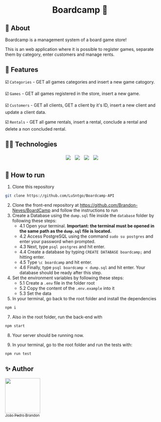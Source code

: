 <h1 align="center">  Boardcamp  🎲  &nbsp  

</h1>

## 🎲 About

Boardcamp is a management system of a board game store!

This is an web application where it is possible to register games, separate them by category, enter customers and manage rents.


## :hammer: Features

:ballot_box_with_check: `Categories` - GET all games categories and insert a new game catogory.

:ballot_box_with_check: `Games` - GET all games registered in the store, insert a new game.

:ballot_box_with_check: `Customers` - GET all clients, GET a client by it's ID, insert a new client and update a client data.

:ballot_box_with_check: `Rentals` - GET all game rentals, insert a rental, conclude a rental and delete a non concluded rental.


## :man_technologist: Technologies
<p align="center">
    <img style='margin: 5px;' src='https://img.shields.io/badge/JavaScript-F7DF1E?style=for-the-badge&logo=javascript&logoColor=black'>
    <img style='margin: 5px;' src='https://img.shields.io/badge/Node.js-339933?style=for-the-badge&logo=nodedotjs&logoColor=white'>
  <img style='margin: 5px;' src='https://img.shields.io/badge/PostgreSQL-316192?style=for-the-badge&logo=postgresql&logoColor=white'>
  <img style='margin: 5px;' src="https://img.shields.io/badge/Express.js-000000?style=for-the-badge&logo=express&logoColor=white"/>
</p>

## :tada: How to run

1. Clone this repository
```bash
git clone https://github.com/LuSntgo/Boardcamp-API
```
2. Clone the front-end repository at https://github.com/Brandon-Neves/BoardCamp and follow the instructions to run
3. Create a Database using the ``dump.sql`` file inside the ``database`` folder by following these steps:
    - 4.1 Open your terminal. **Important: the terminal must be opened in the same path as the ``dump.sql`` file is located.**
    - 4.2 Access PostgreSQL using the command ``sudo su postgres`` and enter your password when prompted.
    - 4.3 Next, type ``psql postgres`` and hit enter.
    - 4.4 Create a database by typing ``CREATE DATABASE boardcamp;`` and hitting enter.
    - 4.5 Type ``\c boardcamp`` and hit enter.
    - 4.6 Finally, type ```psql boardcamp < dump.sql``` and hit enter. Your database should be ready after this step.
4. Set the environment variables by following these steps:
    - 5.1 Create a ``.env`` file in the folder root
    - 5.2 Copy the content of the ``.env.example`` into it
    - 5.3 Set the data
5. In your terminal, go back to the root folder and install the dependencies
```bash
npm i
```
7. Also in the root folder, run the back-end with
```bash
npm start
```
8. Your server should be running now.

9.  In your terminal, go to the root folder and run the tests with:
```bash
npm run test
```



## :sparkles: Author

[<img align="center" src="https://avatars.githubusercontent.com/brandon-neves" width=115><br><sub>João Pedro Brandon</sub>](https://github.com/brandon-neves)
